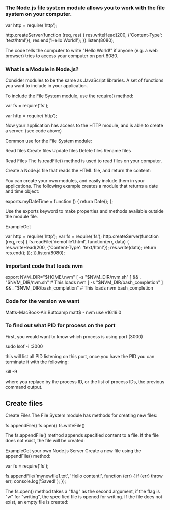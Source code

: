 ### The Node.js file system module allows you to work with the file system on your computer.

var http = require('http');

http.createServer(function (req, res) {
  res.writeHead(200, {'Content-Type': 'text/html'});
  res.end('Hello World!');
}).listen(8080);

The code tells the computer to write "Hello World!" if anyone (e.g. a web browser) tries to access your computer on port 8080.


### What is a Module in Node.js?

Consider modules to be the same as JavaScript libraries.
A set of functions you want to include in your application.

To include the File System module, use the require() method:

var fs = require('fs');

var http = require('http');

Now your application has access to the HTTP module, and is able to create a server:
(see code above)

Common use for the File System module:

Read files
Create files
Update files
Delete files
Rename files

Read Files
The fs.readFile() method is used to read files on your computer.

Create a Node.js file that reads the HTML file, and return the content:

You can create your own modules, and easily include them in your applications.
The following example creates a module that returns a date and time object:

exports.myDateTime = function () {
  return Date();
};

Use the exports keyword to make properties and methods available outside the module file.

ExampleGet


var http = require('http');
var fs = require('fs');
http.createServer(function (req, res) {
  fs.readFile('demofile1.html', function(err, data) {
    res.writeHead(200, {'Content-Type': 'text/html'});
    res.write(data);
    return res.end();
  });
}).listen(8080);

### Important code that loads nvm

export NVM_DIR="$HOME/.nvm"
  [ -s "$NVM_DIR/nvm.sh" ] && \. "$NVM_DIR/nvm.sh"  # This loads nvm
  [ -s "$NVM_DIR/bash_completion" ] && \. "$NVM_DIR/bash_completion"  # This loads nvm bash_completion

### Code for the version we want

Matts-MacBook-Air:Buttcamp matt$  -  nvm use v16.19.0

### To find out what PID for process on the port

First, you would want to know which process is using port (3000)

sudo lsof -i :3000

this will list all PID listening on this port, once you have the PID you can terminate it with the following:

kill -9 <PID>

where you replace <PID> by the process ID, or the list of process IDs, the previous command output.

## Create files

Create Files
The File System module has methods for creating new files:

fs.appendFile()
fs.open()
fs.writeFile()

The fs.appendFile() method appends specified content to a file. If the file does not exist, the file will be created:

ExampleGet your own Node.js Server
Create a new file using the appendFile() method:

var fs = require('fs');

fs.appendFile('mynewfile1.txt', 'Hello content!', function (err) {
  if (err) throw err;
  console.log('Saved!');
});

The fs.open() method takes a "flag" as the second argument, if the flag is "w" for "writing", the specified file is opened for writing. If the file does not exist, an empty file is created: